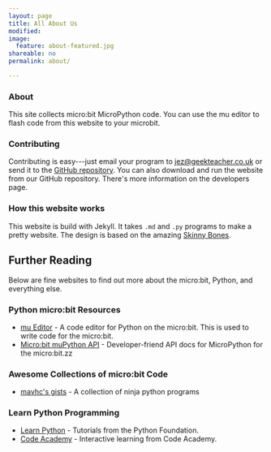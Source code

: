 ```yaml
---
layout: page
title: All About Us
modified:
image:
  feature: about-featured.jpg
shareable: no
permalink: about/

---
```

### About

This site collects  micro:bit MicroPython code. You can use the mu editor to flash code from this website to your microbit.

### Contributing

Contributing is easy---just email your program to jez@geekteacher.co.uk or send it to the [GitHub repository](https://github.com/microbit-playground/microbit-playground.github.io). You can also download and run the website from our GitHub repository. There's more information on the developers page.

### How this website works

This website is build with Jekyll. It takes `.md` and `.py` programs to make a pretty website. The design is based on the amazing [Skinny Bones](https://github.com/mmistakes/skinny-bones-jekyll).

## Further Reading

Below are fine websites to find out more about the micro:bit, Python, and everything else.

### Python micro:bit Resources

* [mu Editor][1] - A code editor for Python on the micro:bit. This is used to write code for the micro:bit.
* [Micro:bit muPython API][2] - Developer-friend API docs for MicroPython for the micro:bit.zz

### Awesome Collections of micro:bit Code

* [mavhc's gists][5] - A collection of ninja python programs

### Learn Python Programming

* [Learn Python][3] - Tutorials from the Python Foundation.
* [Code Academy][4] - Interactive learning from Code Academy.

[1]: https://github.com/ntoll/mu
[2]: http://microbit-micropython.readthedocs.org/en/latest/microbit_micropython_api.html
[3]: http://www.learnpython.org/
[4]: https://www.codecademy.com/learn/python
[5]: https://gist.github.com/mavhc
